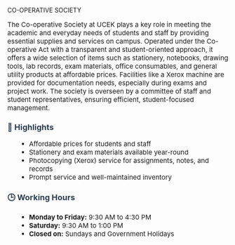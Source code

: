 CO-OPERATIVE SOCIETY


  <p style="font-size: 15px;">
    The Co-operative Society at UCEK plays a key role in meeting the academic and everyday needs of students and staff by providing essential supplies and services on campus. Operated under the Co-operative Act with a transparent and student-oriented approach, it offers a wide selection of items such as stationery, notebooks, drawing tools, lab records, exam materials, office consumables, and general utility products at affordable prices. Facilities like a Xerox machine are provided for documentation needs, especially during exams and project work. The society is overseen by a committee of staff and student representatives, ensuring efficient, student-focused management.

  </p>

</div>

  <h3 style="margin-top: 1.5rem; color: #2c3e50; font-size:18px;">📌 Highlights</h3>
  <ul style="margin-left: 1.5rem;font-size:15px;">
    <li>Affordable prices for students and staff</li>
    <li>Stationery and exam materials available year-round</li>
    <li>Photocopying (Xerox) service for assignments, notes, and records</li>
    <li>Prompt service and well-maintained inventory</li>
  </ul>

  <h3 style="margin-top: 1.5rem; color: #2c3e50;font-size:18px;">🕒 Working Hours</h3>
  <ul style="margin-left: 1.5rem;font-size:15px;">
    <li><strong>Monday to Friday:</strong> 9:30 AM to 4:30 PM</li>
    <li><strong>Saturday:</strong> 9:30 AM to 1:00 PM</li>
    <li><strong>Closed on:</strong> Sundays and Government Holidays</li>
  </ul>
